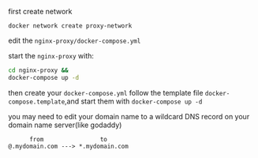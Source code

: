 first create network

```
docker network create proxy-network
```

edit the `nginx-proxy/docker-compose.yml`

start the `nginx-proxy` with:

```bash
cd nginx-proxy &&
docker-compose up -d
```

then create your `docker-compose.yml` follow the template file `docker-compose.template`,and start them with `docker-compose up -d`

you may need to edit your domain name to a wildcard DNS record on your domain name server(like godaddy)

          from                to
    @.mydomain.com ---> *.mydomain.com




